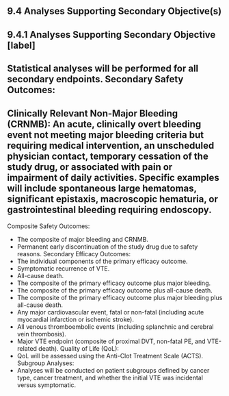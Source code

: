 ## 9.4 Analyses Supporting Secondary Objective(s)

## 9.4.1 Analyses Supporting Secondary Objective [label]
Statistical analyses will be performed for all secondary endpoints.
Secondary Safety Outcomes:
-
Clinically Relevant Non-Major Bleeding (CRNMB):
An acute, clinically overt bleeding event
not meeting major bleeding criteria but requiring medical intervention, an unscheduled physician
contact, temporary cessation of the study drug, or associated with pain or impairment of daily
activities. Specific examples will include spontaneous large hematomas, significant epistaxis,
macroscopic hematuria, or gastrointestinal bleeding requiring endoscopy.
-
Composite Safety Outcomes:
- The composite of major bleeding and CRNMB.
- Permanent early discontinuation of the study drug due to safety reasons.
Secondary Efficacy Outcomes:
- The individual components of the primary efficacy outcome.
- Symptomatic recurrence of VTE.
- All-cause death.
- The composite of the primary efficacy outcome plus major bleeding.
- The composite of the primary efficacy outcome plus all-cause death.
- The composite of the primary efficacy outcome plus major bleeding plus all-cause death.
- Any major cardiovascular event, fatal or non-fatal (including acute myocardial infarction or
ischemic stroke).
- All venous thromboembolic events (including splanchnic and cerebral vein thrombosis).
- Major VTE endpoint (composite of proximal DVT, non-fatal PE, and VTE-related death).
Quality of Life (QoL):
- QoL will be assessed using the Anti-Clot Treatment Scale (ACTS).
Subgroup Analyses:
- Analyses will be conducted on patient subgroups defined by cancer type, cancer treatment,
and whether the initial VTE was incidental versus symptomatic.